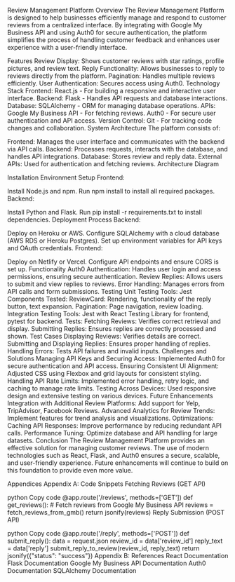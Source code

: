 Review Management Platform
Overview
The Review Management Platform is designed to help businesses efficiently manage and respond to customer reviews from a centralized interface. By integrating with Google My Business API and using Auth0 for secure authentication, the platform simplifies the process of handling customer feedback and enhances user experience with a user-friendly interface.

Features
Review Display: Shows customer reviews with star ratings, profile pictures, and review text.
Reply Functionality: Allows businesses to reply to reviews directly from the platform.
Pagination: Handles multiple reviews efficiently.
User Authentication: Secures access using Auth0.
Technology Stack
Frontend: React.js - For building a responsive and interactive user interface.
Backend: Flask - Handles API requests and database interactions.
Database: SQLAlchemy - ORM for managing database operations.
APIs:
Google My Business API - For fetching reviews.
Auth0 - For secure user authentication and API access.
Version Control: Git - For tracking code changes and collaboration.
System Architecture
The platform consists of:

Frontend: Manages the user interface and communicates with the backend via API calls.
Backend: Processes requests, interacts with the database, and handles API integrations.
Database: Stores review and reply data.
External APIs: Used for authentication and fetching reviews.
Architecture Diagram

Installation
Environment Setup
Frontend:

Install Node.js and npm.
Run npm install to install all required packages.
Backend:

Install Python and Flask.
Run pip install -r requirements.txt to install dependencies.
Deployment Process
Backend:

Deploy on Heroku or AWS.
Configure SQLAlchemy with a cloud database (AWS RDS or Heroku Postgres).
Set up environment variables for API keys and OAuth credentials.
Frontend:

Deploy on Netlify or Vercel.
Configure API endpoints and ensure CORS is set up.
Functionality
Auth0 Authentication: Handles user login and access permissions, ensuring secure authentication.
Review Replies: Allows users to submit and view replies to reviews.
Error Handling: Manages errors from API calls and form submissions.
Testing
Unit Testing
Tools: Jest
Components Tested:
ReviewCard: Rendering, functionality of the reply button, text expansion.
Pagination: Page navigation, review loading.
Integration Testing
Tools: Jest with React Testing Library for frontend, pytest for backend.
Tests:
Fetching Reviews: Verifies correct retrieval and display.
Submitting Replies: Ensures replies are correctly processed and shown.
Test Cases
Displaying Reviews: Verifies details are correct.
Submitting and Displaying Replies: Ensures proper handling of replies.
Handling Errors: Tests API failures and invalid inputs.
Challenges and Solutions
Managing API Keys and Securing Access: Implemented Auth0 for secure authentication and API access.
Ensuring Consistent UI Alignment: Adjusted CSS using Flexbox and grid layouts for consistent styling.
Handling API Rate Limits: Implemented error handling, retry logic, and caching to manage rate limits.
Testing Across Devices: Used responsive design and extensive testing on various devices.
Future Enhancements
Integration with Additional Review Platforms: Add support for Yelp, TripAdvisor, Facebook Reviews.
Advanced Analytics for Review Trends: Implement features for trend analysis and visualizations.
Optimizations:
Caching API Responses: Improve performance by reducing redundant API calls.
Performance Tuning: Optimize database and API handling for large datasets.
Conclusion
The Review Management Platform provides an effective solution for managing customer reviews. The use of modern technologies such as React, Flask, and Auth0 ensures a secure, scalable, and user-friendly experience. Future enhancements will continue to build on this foundation to provide even more value.

Appendices
Appendix A: Code Snippets
Fetching Reviews (GET API)

python
Copy code
@app.route('/reviews', methods=['GET'])
def get_reviews():
    # Fetch reviews from Google My Business API
    reviews = fetch_reviews_from_gmb()
    return jsonify(reviews)
Reply Submission (POST API)

python
Copy code
@app.route('/reply', methods=['POST'])
def submit_reply():
    data = request.json
    review_id = data['review_id']
    reply_text = data['reply']
    submit_reply_to_review(review_id, reply_text)
    return jsonify({"status": "success"})
Appendix B: References
React Documentation
Flask Documentation
Google My Business API Documentation
Auth0 Documentation
SQLAlchemy Documentation
